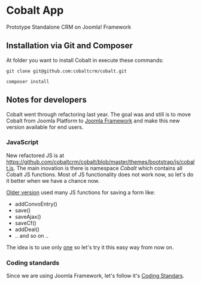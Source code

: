 Cobalt App
==========

Prototype Standalone CRM on Joomla! Framework

## Installation via Git and Composer

At folder you want to install Cobalt in execute these commands:

```
git clone git@github.com:cobaltcrm/cobalt.git
```
```
composer install
```

## Notes for developers

Cobalt went through refactoring last year. The goal was and still is to move Cobalt from Joomla Platform to [Joomla Framework](https://github.com/joomla-framework) and make this new version available for end users.

### JavaScript

New refactored JS is at https://github.com/cobaltcrm/cobalt/blob/master/themes/bootstrap/js/cobalt.js. The main inovation is there is namespace _Cobalt_ which contains all Cobalt JS functions. Most of JS functionality does not work now, so let's do it better when we have a chance now.

[Older version](https://github.com/cobaltcrm/cobalt/blob/master/src/Cobalt/media/js/cobalt.js) used many JS functions for saving a form like:

* addConvoEntry()
* save()
* saveAjax()
* saveCf()
* addDeal()
* .. and so on ..

The idea is to use only [one](https://github.com/cobaltcrm/cobalt/blob/master/themes/bootstrap/js/cobalt.js#L110) so let's try it this easy way from now on.

### Coding standards

Since we are using Joomla Framework, let's follow it's [Coding Standars](http://joomla.github.io/coding-standards/).